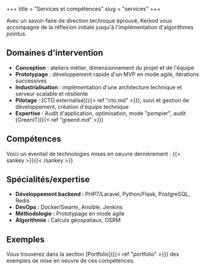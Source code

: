 +++
title = "Services et compétences"
slug = "services"
+++

Avec un savoir-faire de direction technique éprouvé, Kerkod vous accompagne de la réflexion initiale jusqu'à l'implémentation d'algorithmes pointus.

## Domaines d'intervention
- **Conception** : ateliers métier, dimensionnement du projet et de l'équipe
- **Prototypage** : développement rapide d'un MVP en mode agile, itérations successives
- **Industrialisation** : implémentation d'une architecture technique et serveur scalable et résiliente
- **Pilotage** : [CTO externalisé]({{< ref "cto.md" >}}), suivi et gestion de développement, création d'équipe technique
- **Expertise** : Audit d'application, optimisation, mode "pompier", audit [GreenIT]({{< ref "greenit.md" >}})

## Compétences

Voici un éventail de technologies mises en oeuvre dernièrement :
{{< sankey >}}{{< /sankey >}}


## Spécialités/expertise

- **Développement backend :** PHP7/Laravel, Python/Flask, PostgreSQL, Redis
- **DevOps :** Docker/Swarm, Ansible, Jenkins
- **Méthodologie :** Prototypage en mode agile
- **Algorithmie :** Calculs géospatiaux, OSRM

## Exemples

Vous trouverez dans la section [Portfolio]({{< ref "portfolio" >}}) des exemples de mise en oeuvre de ces compétences. 
